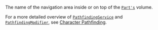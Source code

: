 The name of the navigation area inside or on top of the
[`Part's`](https://create.roblox.com/docs/reference/engine/classes/Part) volume.

For a more detailed overview of [`PathfindingService`](https://create.roblox.com/docs/reference/engine/classes/PathfindingService) and
[`PathfindingModifier`](https://create.roblox.com/docs/reference/engine/classes/PathfindingModifier), see
[Character Pathfinding](https://create.roblox.com/docs/characters/pathfinding).
